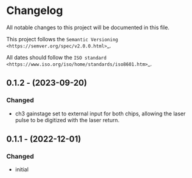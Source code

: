 # Changelog


All notable changes to this project will be documented in this file.

This project follows the `Semantic Versioning <https://semver.org/spec/v2.0.0.html>`_.

All dates should follow the `ISO standard <https://www.iso.org/iso/home/standards/iso8601.htm>`_.


## 0.1.2 - (2023-09-20)

### Changed
- ch3 gainstage set to external input for both chips, allowing the laser pulse to be digitized with the laser return.

## 0.1.1 - (2022-12-01)

### Changed
- initial
